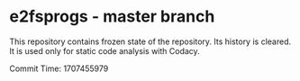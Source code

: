 # e2fsprogs - master branch

This repository contains frozen state of the repository.
Its history is cleared. It is used only for static code
analysis with Codacy.

Commit Time: 1707455979